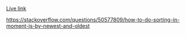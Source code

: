 [Live link](https://content-management-redux-thunk-fe.vercel.app/)

https://stackoverflow.com/questions/50577809/how-to-do-sorting-in-moment-js-by-newest-and-oldest